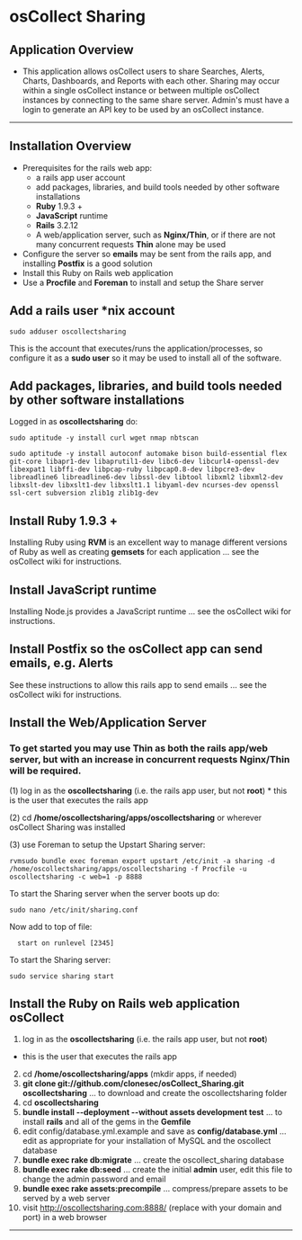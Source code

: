 # osCollect Sharing

## Application Overview

* This application allows osCollect users to share Searches, Alerts, Charts, Dashboards, and Reports 
with each other.  Sharing may occur within a single osCollect instance or between multiple osCollect 
instances by connecting to the same share server.  Admin's must have a login to generate an API key to 
be used by an osCollect instance.

***

## Installation Overview

* Prerequisites for the rails web app:
  * a rails app user account
  * add packages, libraries, and build tools needed by other software installations
  * **Ruby** 1.9.3 +
  * **JavaScript** runtime
  * **Rails** 3.2.12
  * A web/application server, such as **Nginx/Thin**, or if there are not many concurrent requests **Thin** alone may be used
* Configure the server so **emails** may be sent from the rails app, and installing **Postfix** is a good solution
* Install this Ruby on Rails web application
* Use a **Procfile** and **Foreman** to install and setup the Share server


## Add a rails user *nix account

```
sudo adduser oscollectsharing
```

This is the account that executes/runs the application/processes, so configure it as a **sudo user** so it may be used to install all of the software.


## Add packages, libraries, and build tools needed by other software installations

Logged in as **oscollectsharing** do:

```
sudo aptitude -y install curl wget nmap nbtscan
```

```
sudo aptitude -y install autoconf automake bison build-essential flex git-core libapr1-dev libaprutil1-dev libc6-dev libcurl4-openssl-dev libexpat1 libffi-dev libpcap-ruby libpcap0.8-dev libpcre3-dev libreadline6 libreadline6-dev libssl-dev libtool libxml2 libxml2-dev libxslt-dev libxslt1-dev libxslt1.1 libyaml-dev ncurses-dev openssl ssl-cert subversion zlib1g zlib1g-dev
```

## Install Ruby 1.9.3 +

Installing Ruby using **RVM** is an excellent way to manage different versions of Ruby as well as creating **gemsets** for each application  ... see the osCollect wiki for instructions.


## Install JavaScript runtime

Installing Node.js provides a JavaScript runtime ... see the osCollect wiki for instructions.


## Install Postfix so the osCollect app can send emails, e.g. Alerts

See these instructions to allow this rails app to send emails ... see the osCollect wiki for instructions.


## Install the Web/Application Server

### To get started you may use **Thin** as both the rails app/web server, but with an increase in concurrent requests **Nginx/Thin** will be required.

(1) log in as the **oscollectsharing** (i.e. the rails app user, but not **root**)
	* this is the user that executes the rails app

(2) cd **/home/oscollectsharing/apps/oscollectsharing** or wherever osCollect Sharing was installed

(3) use Foreman to setup the Upstart Sharing server:

```
rvmsudo bundle exec foreman export upstart /etc/init -a sharing -d /home/oscollectsharing/apps/oscollectsharing -f Procfile -u oscollectsharing -c web=1 -p 8888
```

To start the Sharing server when the server boots up do:

```
sudo nano /etc/init/sharing.conf
```

Now add to top of file:

```
  start on runlevel [2345]
```

To start the Sharing server:

```
sudo service sharing start
```


## Install the Ruby on Rails web application osCollect

1. log in as the **oscollectsharing** (i.e. the rails app user, but not **root**)
  * this is the user that executes the rails app
2. cd **/home/oscollectsharing/apps** (mkdir apps, if needed)
3. **git clone git://github.com/clonesec/osCollect_Sharing.git oscollectsharing** ... to download and create the oscollectsharing folder
4. cd **oscollectsharing**
5. **bundle install --deployment --without assets development test** ... to install **rails** and all of the gems in the **Gemfile**
6. edit config/database.yml.example and save as **config/database.yml** ... edit as appropriate for your installation of MySQL and the oscollect database
7. **bundle exec rake db:migrate** ... create the oscollect_sharing database
8. **bundle exec rake db:seed** ... create the initial **admin** user, edit this file to change the admin password and email
9. **bundle exec rake assets:precompile** ... compress/prepare assets to be served by a web server
10. visit http://oscollectsharing.com:8888/ (replace with your domain and port) in a web browser


***

